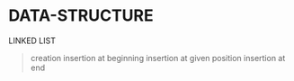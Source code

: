 # DATA-STRUCTURE
 LINKED LIST
  >creation
  >insertion at beginning
  >insertion at given position
  >insertion at end
